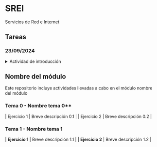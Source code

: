 # SREI

Servicios de Red e Internet

## Tareas

### 23/09/2024

<details>

<summary>Actividad de introducción</summary>

> * [ ] Introducción al http
> * [ ] UDP y TCP
> * [ ] Telnet/http
> * [ ] cURL
> * [ ] Servidor web
> * [ ] Repositorio GitHub

</details>

## Nombre del módulo
Este repositorio incluye actividades llevadas a cabo en el módulo nombre del módulo

### Tema 0 - Nombre tema 0**
| Ejercicio 1 | Breve descripción 0.1 |
| Ejercicio 2 | Breve descripción 0.2 |
### Tema 1 - Nombre tema 1
| **Ejercicio 1** | Breve descripción 1.1 |
| **Ejercicio 2** | Breve descripción 1.2 |
